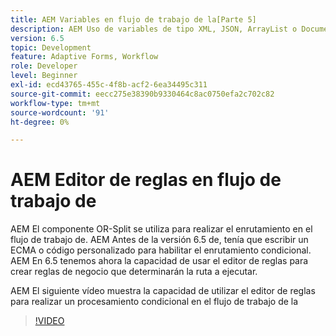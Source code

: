 ```yaml
---
title: AEM Variables en flujo de trabajo de la[Parte 5]
description: AEM Uso de variables de tipo XML, JSON, ArrayList o Document en un flujo de trabajo de
version: 6.5
topic: Development
feature: Adaptive Forms, Workflow
role: Developer
level: Beginner
exl-id: ecd43765-455c-4f8b-acf2-6ea34495c311
source-git-commit: eecc275e38390b9330464c8ac0750efa2c702c82
workflow-type: tm+mt
source-wordcount: '91'
ht-degree: 0%

---
```


# AEM Editor de reglas en flujo de trabajo de

AEM El componente OR-Split se utiliza para realizar el enrutamiento en el flujo de trabajo de. AEM Antes de la versión 6.5 de, tenía que escribir un ECMA o código personalizado para habilitar el enrutamiento condicional. AEM En 6.5 tenemos ahora la capacidad de usar el editor de reglas para crear reglas de negocio que determinarán la ruta a ejecutar.

AEM El siguiente vídeo muestra la capacidad de utilizar el editor de reglas para realizar un procesamiento condicional en el flujo de trabajo de la

>[!VIDEO](https://video.tv.adobe.com/v/26362?quality=12&learn=on)
